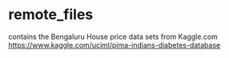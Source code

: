 # remote_files
contains the Bengaluru House price data sets from Kaggle.com
https://www.kaggle.com/uciml/pima-indians-diabetes-database
